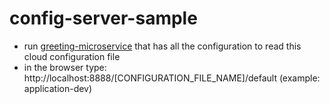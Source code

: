 # config-server-sample

- run [greeting-microservice](https://github.com/iararmsantos/java_microservices/tree/main/4-GreetingMicroservice) that has all the configuration to read this cloud configuration file
- in the browser type: http://localhost:8888/[CONFIGURATION_FILE_NAME]/default (example: application-dev)